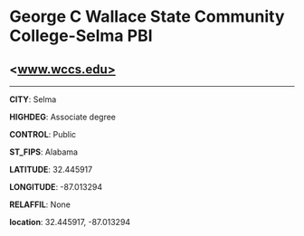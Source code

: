 # George C Wallace State Community College-Selma PBI
## <www.wccs.edu>
---
**CITY**: Selma

**HIGHDEG**: Associate degree

**CONTROL**: Public

**ST_FIPS**: Alabama

**LATITUDE**: 32.445917

**LONGITUDE**: -87.013294

**RELAFFIL**: None

**location**: 32.445917, -87.013294